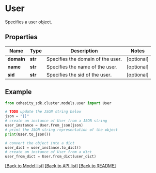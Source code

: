 # User

Specifies a user object.

## Properties

Name | Type | Description | Notes
------------ | ------------- | ------------- | -------------
**domain** | **str** | Specifies the domain of the user. | [optional] 
**name** | **str** | Specifies the name of the user. | [optional] 
**sid** | **str** | Specifies the sid of the user. | [optional] 

## Example

```python
from cohesity_sdk.cluster.models.user import User

# TODO update the JSON string below
json = "{}"
# create an instance of User from a JSON string
user_instance = User.from_json(json)
# print the JSON string representation of the object
print(User.to_json())

# convert the object into a dict
user_dict = user_instance.to_dict()
# create an instance of User from a dict
user_from_dict = User.from_dict(user_dict)
```
[[Back to Model list]](../README.md#documentation-for-models) [[Back to API list]](../README.md#documentation-for-api-endpoints) [[Back to README]](../README.md)


